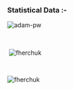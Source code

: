 
<br>

<h3>Statistical Data :-</h3>
<p><img align="center"
    src="https://github-readme-stats.vercel.app/api/top-langs?username=fherchuk&show_icons=true&locale=en&bg_color=0d1117&text_color=ffffff&layout=compact"
    alt="adam-pw" 
    bg_color=#808080/></p>

<br>

<p>&nbsp;<img align="center" src="https://github-readme-stats.vercel.app/api?username=fherchuk&show_icons=true&locale=en&bg_color=0d1117&text_color=ffffff&repo=convoychat"
    alt="fherchuk" /></p>

<br>

<p><img align="center" src="https://github-readme-streak-stats.herokuapp.com/?user=fherchuk&theme=dark&background=0d1117&date_format=M%20j%5B%2C%20Y%5D" alt="fherchuk" /></p>
    
